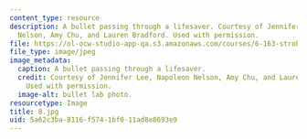 ```yaml
---
content_type: resource
description: A bullet passing through a lifesaver. Courtesy of Jennifer Lee, Napoleon
  Nelson, Amy Chu, and Lauren Bradford. Used with permission.
file: https://ol-ocw-studio-app-qa.s3.amazonaws.com/courses/6-163-strobe-project-laboratory-fall-2005/5a62c3ba8116f5741bf011ad8e8693e9_8.jpg
file_type: image/jpeg
image_metadata:
  caption: A bullet passing through a lifesaver.
  credit: Courtesy of Jennifer Lee, Napoleon Nelson, Amy Chu, and Lauren Bradford.
    Used with permission.
  image-alt: bullet lab photo.
resourcetype: Image
title: 8.jpg
uid: 5a62c3ba-8116-f574-1bf0-11ad8e8693e9
---
```

